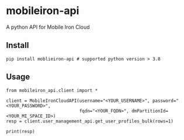 # mobileiron-api
A python API for Mobile Iron Cloud

## Install



    pip install moblieiron-api # supported python version > 3.8


## Usage


    
    from mobileiron_api.client import *    

    client = MobileIronCloudAPI(username="<YOUR_USERNAME>", password="<YOUR_PASSWORD>",
                                fqdn="<YOUR_FQDN>", dmPartitionId=<YOUR_MI_SPACE_ID>)
    resp = client.user_management_api.get_user_profiles_bulk(rows=1)

    print(resp)


